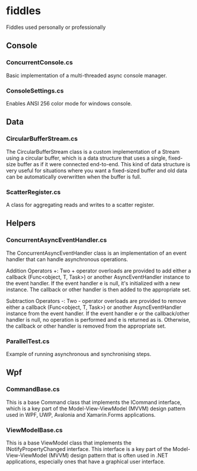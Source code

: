 # fiddles
Fiddles used personally or professionally

## Console
### ConcurrentConsole.cs
Basic implementation of a multi-threaded async console manager.

### ConsoleSettings.cs
Enables ANSI 256 color mode for windows console.

## Data
### CircularBufferStream.cs
The CircularBufferStream class is a custom implementation of a Stream using a circular buffer, which is a data structure that uses a single, fixed-size buffer as if it were connected end-to-end.
This kind of data structure is very useful for situations where you want a fixed-sized buffer and old data can be automatically overwritten when the buffer is full.

### ScatterRegister.cs
A class for aggregating reads and writes to a scatter register.

## Helpers
### ConcurrentAsyncEventHandler.cs
The ConcurrentAsyncEventHandler<T> class is an implementation of an event handler that can handle asynchronous operations.

Addition Operators +: Two + operator overloads are provided to add either a callback (Func<object, T, Task>) or another AsyncEventHandler<T> instance to the event handler. If the event handler e is null, it's initialized with a new instance. The callback or other handler is then added to the appropriate set.

Subtraction Operators -: Two - operator overloads are provided to remove either a callback (Func<object, T, Task>) or another AsyncEventHandler<T> instance from the event handler. If the event handler e or the callback/other handler is null, no operation is performed and e is returned as is. Otherwise, the callback or other handler is removed from the appropriate set.

### ParallelTest.cs
Example of running asynchronous and synchronising steps.

## Wpf
### CommandBase.cs
This is a base Command class that implements the ICommand interface, which is a key part of the Model-View-ViewModel (MVVM) design pattern used in WPF, UWP, Avalonia and Xamarin.Forms applications.

### ViewModelBase.cs
This is a base ViewModel class that implements the INotifyPropertyChanged interface. This interface is a key part of the Model-View-ViewModel (MVVM) design pattern that is often used in .NET applications, especially ones that have a graphical user interface.